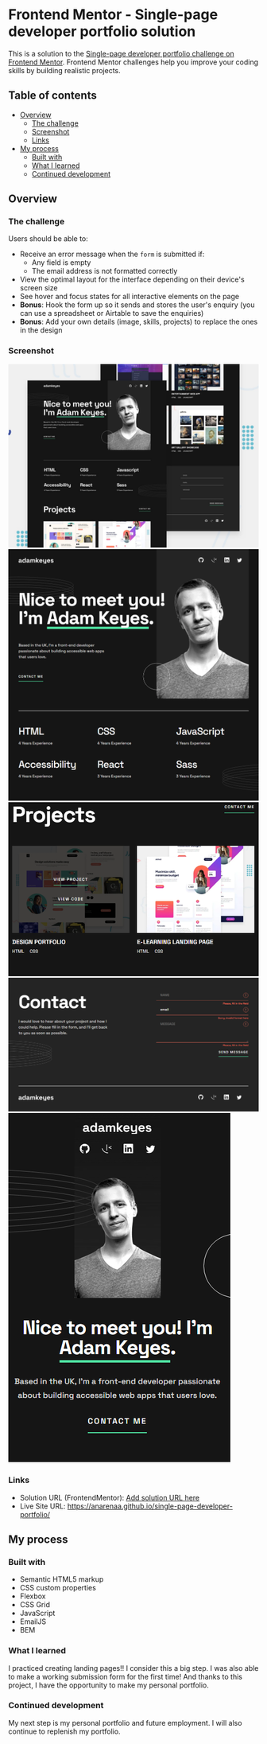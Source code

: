# Frontend Mentor - Single-page developer portfolio solution

This is a solution to the [Single-page developer portfolio challenge on Frontend Mentor](https://www.frontendmentor.io/challenges/singlepage-developer-portfolio-bBVj2ZPi-x). Frontend Mentor challenges help you improve your coding skills by building realistic projects. 

## Table of contents

- [Overview](#overview)
  - [The challenge](#the-challenge)
  - [Screenshot](#screenshot)
  - [Links](#links)
- [My process](#my-process)
  - [Built with](#built-with)
  - [What I learned](#what-i-learned)
  - [Continued development](#continued-development)

## Overview

### The challenge

Users should be able to:

- Receive an error message when the `form` is submitted if:
  - Any field is empty
  - The email address is not formatted correctly
- View the optimal layout for the interface depending on their device's screen size
- See hover and focus states for all interactive elements on the page
- **Bonus**: Hook the form up so it sends and stores the user's enquiry (you can use a spreadsheet or Airtable to save the enquiries)
- **Bonus**: Add your own details (image, skills, projects) to replace the ones in the design

### Screenshot

![preview](./screenshots/preview.jpg)
![desktop-introduction](./screenshots/desktop-introduction.png)
![desktop-projects-hover](./screenshots/desktop-projects-hover.png)
![desktop-contact-error](./screenshots/desktop-contact-error.png)
![mobile-introduction](./screenshots/mobile-introduction.png)

### Links

- Solution URL (FrontendMentor): [Add solution URL here](https://your-solution-url.com)
- Live Site URL: https://anarenaa.github.io/single-page-developer-portfolio/

## My process

### Built with

- Semantic HTML5 markup
- CSS custom properties
- Flexbox
- CSS Grid
- JavaScript
- EmailJS
- BEM

### What I learned

I practiced creating landing pages!! I consider this a big step. I was also able to make a working submission form for the first time! And thanks to this project, I have the opportunity to make my personal portfolio.

### Continued development

My next step is my personal portfolio and future employment. I will also continue to replenish my portfolio.